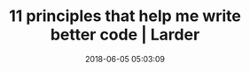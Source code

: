 ---
date: 2018-06-05 05:03:09
link:
  source: pocket
  source_url: https://getpocket.com
  text: 11 principles that help me write better code | Larder
  url: https://larder.io/blog/code-principles/
slug: 11-principles-that-help-me-write-better-code-larder
source: pocket
title: 11 principles that help me write better code | Larder
syndicated:
- type: twitter
  url: https://twitter.com/roytang/statuses/1003889003962294273/
- type: facebook
  url: https://www.facebook.com/stephen.roy.tang/posts/10156684536188912
---